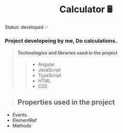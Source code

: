 <h1 align="center" style="text-align: center;">
 Calculator
🖩
</h1>

Status: developed ✅

 ### Project developeing by me, Do calculations.

> #### Technologies and libraries used in the project
>
>> + Angular
>> + JavaScript
>> + TypeScript
>> + HTML
>> + CSS
> 

> ## Properties used in the project</h2>

+ Events
+ ElementRef
+ Methods


